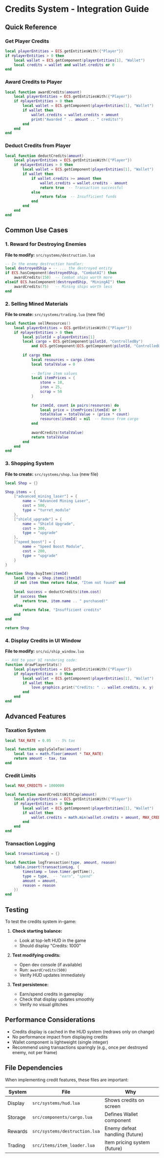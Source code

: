 # Credits System - Integration Guide

## Quick Reference

### Get Player Credits
```lua
local playerEntities = ECS.getEntitiesWith({"Player"})
if #playerEntities > 0 then
    local wallet = ECS.getComponent(playerEntities[1], "Wallet")
    local credits = wallet and wallet.credits or 0
end
```

### Award Credits to Player
```lua
local function awardCredits(amount)
    local playerEntities = ECS.getEntitiesWith({"Player"})
    if #playerEntities > 0 then
        local wallet = ECS.getComponent(playerEntities[1], "Wallet")
        if wallet then
            wallet.credits = wallet.credits + amount
            print("Awarded " .. amount .. " credits!")
        end
    end
end
```

### Deduct Credits from Player
```lua
local function deductCredits(amount)
    local playerEntities = ECS.getEntitiesWith({"Player"})
    if #playerEntities > 0 then
        local wallet = ECS.getComponent(playerEntities[1], "Wallet")
        if wallet then
            if wallet.credits >= amount then
                wallet.credits = wallet.credits - amount
                return true  -- Transaction successful
            else
                return false  -- Insufficient funds
            end
        end
    end
end
```

## Common Use Cases

### 1. Reward for Destroying Enemies
**File to modify:** `src/systems/destruction.lua`

```lua
-- In the enemy destruction handler:
local destroyedShip = -- ... the destroyed entity
if ECS.hasComponent(destroyedShip, "CombatAI") then
    awardCredits(150)  -- Combat ships worth more
elseif ECS.hasComponent(destroyedShip, "MiningAI") then
    awardCredits(75)   -- Mining ships worth less
end
```

### 2. Selling Mined Materials
**File to create:** `src/systems/trading.lua` (new file)

```lua
local function sellResources()
    local playerEntities = ECS.getEntitiesWith({"Player"})
    if #playerEntities > 0 then
        local pilotId = playerEntities[1]
        local cargo = ECS.getComponent(pilotId, "ControlledBy") 
            and ECS.getComponent(ECS.getComponent(pilotId, "ControlledBy").shipId, "Cargo")
        
        if cargo then
            local resources = cargo.items
            local totalValue = 0
            
            -- Define item values
            local itemPrices = {
                stone = 10,
                iron = 25,
                scrap = 50
            }
            
            for itemId, count in pairs(resources) do
                local price = itemPrices[itemId] or 5
                totalValue = totalValue + (price * count)
                resources[itemId] = nil  -- Remove from cargo
            end
            
            awardCredits(totalValue)
            return totalValue
        end
    end
end
```

### 3. Shopping System
**File to create:** `src/systems/shop.lua` (new file)

```lua
local Shop = {}

Shop.items = {
    ["advanced_mining_laser"] = {
        name = "Advanced Mining Laser",
        cost = 500,
        type = "turret_module"
    },
    ["shield_upgrade"] = {
        name = "Shield Upgrade",
        cost = 300,
        type = "upgrade"
    },
    ["speed_boost"] = {
        name = "Speed Boost Module",
        cost = 200,
        type = "upgrade"
    }
}

function Shop.buyItem(itemId)
    local item = Shop.items[itemId]
    if not item then return false, "Item not found" end
    
    local success = deductCredits(item.cost)
    if success then
        return true, item.name .. " purchased!"
    else
        return false, "Insufficient credits"
    end
end

return Shop
```

### 4. Display Credits in UI Window
**File to modify:** `src/ui/ship_window.lua`

```lua
-- Add to your UI rendering code:
function drawPlayerStats()
    local playerEntities = ECS.getEntitiesWith({"Player"})
    if #playerEntities > 0 then
        local wallet = ECS.getComponent(playerEntities[1], "Wallet")
        if wallet then
            love.graphics.print("Credits: " .. wallet.credits, x, y)
        end
    end
end
```

## Advanced Features

### Taxation System
```lua
local TAX_RATE = 0.05  -- 5% tax

local function applySaleTax(amount)
    local tax = math.floor(amount * TAX_RATE)
    return amount - tax, tax
end
```

### Credit Limits
```lua
local MAX_CREDITS = 1000000

local function awardCreditsWithCap(amount)
    local playerEntities = ECS.getEntitiesWith({"Player"})
    if #playerEntities > 0 then
        local wallet = ECS.getComponent(playerEntities[1], "Wallet")
        if wallet then
            wallet.credits = math.min(wallet.credits + amount, MAX_CREDITS)
        end
    end
end
```

### Transaction Logging
```lua
local transactionLog = {}

local function logTransaction(type, amount, reason)
    table.insert(transactionLog, {
        timestamp = love.timer.getTime(),
        type = type,  -- "earn", "spend"
        amount = amount,
        reason = reason
    })
end
```

## Testing

To test the credits system in-game:

1. **Check starting balance:**
   - Look at top-left HUD in the game
   - Should display "Credits: 1000"

2. **Test modifying credits:**
   - Open dev console (if available)
   - Run: `awardCredits(500)`
   - Verify HUD updates immediately

3. **Test persistence:**
   - Earn/spend credits in gameplay
   - Check that display updates smoothly
   - Verify no visual glitches

## Performance Considerations

- Credits display is cached in the HUD system (redraws only on change)
- No performance impact from displaying credits
- Wallet component is lightweight (single integer)
- Recommend using transactions sparingly (e.g., once per destroyed enemy, not per frame)

## File Dependencies

When implementing credit features, these files are important:

| System | File | Why |
|--------|------|-----|
| Display | `src/systems/hud.lua` | Shows credits on screen |
| Storage | `src/components/cargo.lua` | Defines Wallet component |
| Rewards | `src/systems/destruction.lua` | Enemy defeat handling (future) |
| Trading | `src/items/item_loader.lua` | Item pricing system (future) |
